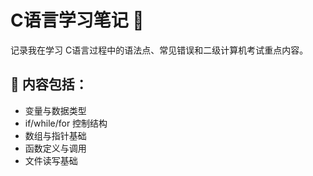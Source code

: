 # C语言学习笔记 🧠

记录我在学习 C语言过程中的语法点、常见错误和二级计算机考试重点内容。

## 📌 内容包括：
- 变量与数据类型
- if/while/for 控制结构
- 数组与指针基础
- 函数定义与调用
- 文件读写基础